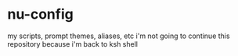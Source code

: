 # nu-config

my scripts, prompt themes, aliases, etc
i'm not going to continue this repository
because i'm back to ksh shell
